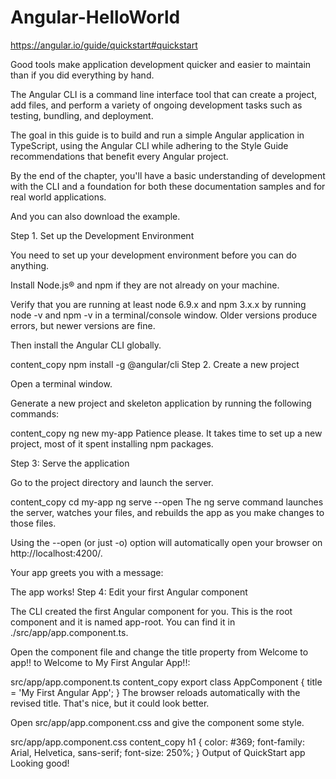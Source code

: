 # Angular-HelloWorld

https://angular.io/guide/quickstart#quickstart

Good tools make application development quicker and easier to maintain than if you did everything by hand.

The Angular CLI is a command line interface tool that can create a project, add files, and perform a variety of ongoing development tasks such as testing, bundling, and deployment.

The goal in this guide is to build and run a simple Angular application in TypeScript, using the Angular CLI while adhering to the Style Guide recommendations that benefit every Angular project.

By the end of the chapter, you'll have a basic understanding of development with the CLI and a foundation for both these documentation samples and for real world applications.

And you can also download the example.

 Step 1. Set up the Development Environment

You need to set up your development environment before you can do anything.

Install Node.js® and npm if they are not already on your machine.

Verify that you are running at least node 6.9.x and npm 3.x.x by running node -v and npm -v in a terminal/console window. Older versions produce errors, but newer versions are fine.

Then install the Angular CLI globally.

 content_copy
npm install -g @angular/cli
 Step 2. Create a new project

Open a terminal window.

Generate a new project and skeleton application by running the following commands:

 content_copy
ng new my-app
Patience please. It takes time to set up a new project, most of it spent installing npm packages.

 Step 3: Serve the application

Go to the project directory and launch the server.

 content_copy
cd my-app
ng serve --open
The ng serve command launches the server, watches your files, and rebuilds the app as you make changes to those files.

Using the --open (or just -o) option will automatically open your browser on http://localhost:4200/.

Your app greets you with a message:

The app works!
 Step 4: Edit your first Angular component

The CLI created the first Angular component for you. This is the root component and it is named app-root. You can find it in ./src/app/app.component.ts.

Open the component file and change the title property from Welcome to app!! to Welcome to My First Angular App!!:

src/app/app.component.ts
 content_copy
export class AppComponent {
  title = 'My First Angular App';
}
The browser reloads automatically with the revised title. That's nice, but it could look better.

Open src/app/app.component.css and give the component some style.

src/app/app.component.css
 content_copy
h1 {
  color: #369;
  font-family: Arial, Helvetica, sans-serif;
  font-size: 250%;
}
 Output of QuickStart app
Looking good!
